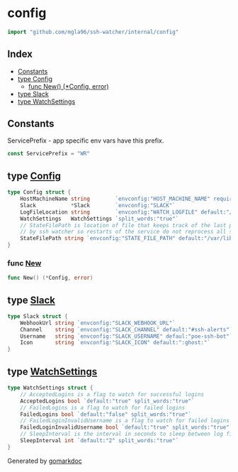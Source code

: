 <!-- Code generated by gomarkdoc. DO NOT EDIT -->

# config

```go
import "github.com/mgla96/ssh-watcher/internal/config"
```

## Index

- [Constants](<#constants>)
- [type Config](<#Config>)
  - [func New\(\) \(\*Config, error\)](<#New>)
- [type Slack](<#Slack>)
- [type WatchSettings](<#WatchSettings>)


## Constants

<a name="ServicePrefix"></a>ServicePrefix \- app specific env vars have this prefix.

```go
const ServicePrefix = "WR"
```

<a name="Config"></a>
## type [Config](<https://github.com/Mgla96/ssh-watcher/blob/main/internal/config/config.go#L19-L27>)



```go
type Config struct {
    HostMachineName string        `envconfig:"HOST_MACHINE_NAME" required:"true"`
    Slack           *Slack        `envconfig:"SLACK"`
    LogFileLocation string        `envconfig:"WATCH_LOGFILE" default:"/var/log/auth.log"`
    WatchSettings   WatchSettings `split_words:"true"`
    // StateFilePath is location of file that keeps track of the last processed line
    // by ssh watcher so restarts of the service do not reprocess all ssh history.
    StateFilePath string `envconfig:"STATE_FILE_PATH" default:"/var/lib/ssh-watcher/authlog-state"`
}
```

<a name="New"></a>
### func [New](<https://github.com/Mgla96/ssh-watcher/blob/main/internal/config/config.go#L40>)

```go
func New() (*Config, error)
```



<a name="Slack"></a>
## type [Slack](<https://github.com/Mgla96/ssh-watcher/blob/main/internal/config/config.go#L12-L17>)



```go
type Slack struct {
    WebhookUrl string `envconfig:"SLACK_WEBHOOK_URL"`
    Channel    string `envconfig:"SLACK_CHANNEL" default:"#ssh-alerts"`
    Username   string `envconfig:"SLACK_USERNAME" defaul:"poe-ssh-bot"`
    Icon       string `envconfig:"SLACK_ICON" default:":ghost:"`
}
```

<a name="WatchSettings"></a>
## type [WatchSettings](<https://github.com/Mgla96/ssh-watcher/blob/main/internal/config/config.go#L29-L38>)



```go
type WatchSettings struct {
    // AcceptedLogins is a flag to watch for successful logins
    AcceptedLogins bool `default:"true" split_words:"true"`
    // FailedLogins is a flag to watch for failed logins
    FailedLogins bool `default:"false" split_words:"true"`
    // FailedLoginInvalidUsername is a flag to watch for failed logins with invalid username
    FailedLoginInvalidUsername bool `default:"true" split_words:"true"`
    // SleepInterval is the interval in seconds to sleep between log file reads
    SleepInterval int `default:"2" split_words:"true"`
}
```

Generated by [gomarkdoc](<https://github.com/princjef/gomarkdoc>)
